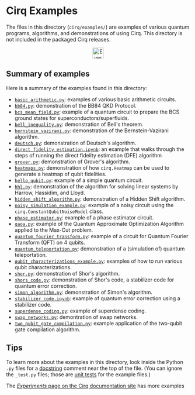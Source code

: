 # Cirq Examples

The files in this directory (`cirq/examples/`) are examples of various quantum
programs, algorithms, and demonstrations of using Cirq. This directory is not
included in the packaged Cirq releases.

<div align="center">
<p align="center">
<img alt="Everyone is free to copy, use, modify, and publish this example code"
        align="center" height="30px"
        src="https://img.shields.io/badge/Everyone%20is%20free%20to%20copy,%20modify,%20use,%20and/or%20publish%20these%20example%20programs-ffe288.svg?style=for-the-badge">
</p>
</div>

## Summary of examples

Here is a summary of the examples found in this directory:

* [`basic_arithmetic.py`](basic_arithmetic.py): examples of various basic
  arithmetic circuits.
* [`bb84.py`](bb84.py): demonstration of the BB84 QKD Protocol.
* [`bcs_mean_field.py`](bcs_mean_field.py): example of a quantum circuit
  to prepare the BCS ground states for superconductors/superfluids.
* [`bell_inequality.py`](bell_inequality.py): demonstration of Bell's theorem.
* [`bernstein_vazirani.py`](bernstein_vazirani.py): demonstration of the
  Bernstein-Vazirani algorithm.
* [`deutsch.py`](deutsch.py): demonstration of Deutsch's algorithm.
* [`direct_fidelity_estimation.ipynb`](direct_fidelity_estimation.ipynb):
  an example that walks through the steps of running the direct fidelity
  estimation (DFE) algorithm
* [`grover.py`](grover.py): demonstration of Grover's algorithm.
* [`heatmaps.py`](heatmaps.py): demonstration of how `cirq.Heatmap` can
  be used to generate a heatmap of qubit fidelities.
* [`hello_qubit.py`](hello_qubit.py): example of a simple quantum circuit.
* [`hhl.py`](hhl.py): demonstration of the algorithm for solving linear systems
  by Harrow, Hassidim, and Lloyd.
* [`hidden_shift_algorithm.py`](hidden_shift_algorithm.py):
  demonstration of a Hidden Shift algorithm.
* [`noisy_simulation_example.py`](noisy_simulation_example.py): example
  of a noisy circuit using the `cirq.ConstantQubitNoiseModel` class.
* [`phase_estimator.py`](phase_estimator.py): example of a phase
  estimator circuit.
* [`qaoa.py`](qaoa.py): example of the Quantum Approximate Optimization
  Algorithm applied to the Max-Cut problem.
* [`quantum_fourier_transform.py`](quantum_fourier_transform.py):
  example of a circuit for Quantum Fourier Transform (QFT) on 4 qubits.
* [`quantum_teleportation.py`](quantum_teleportation.py): demonstration
  of a (simulation of) quantum teleportation.
* [`qubit_characterizations_example.py`](qubit_characterizations_example.py):
  examples of how to run various qubit characterizations.
* [`shor.py`](shor.py): demonstration of Shor's algorithm.
* [`shors_code.py`](shors_code.py): demonstration of Shor's code, a
  stabilizer code for quantum error correction.
* [`simon_algorithm.py`](simon_algorithm.py): demonstration of Simon's
  algorithm.
* [`stabilizer_code.ipynb`](stabilizer_code.ipynb): example of quantum
  error correction using a stabilizer code.
* [`superdense_coding.py`](superdense_coding.py): example of superdense coding.
* [`swap_networks.py`](swap_networks.py): demontration of swap networks.
* [`two_qubit_gate_compilation.py`](two_qubit_gate_compilation.py):
  example application of the two-qubit gate compilation algorithm.

## Tips

To learn more about the examples in this directory, look inside the Python
`.py` files for a [docstring](https://en.wikipedia.org/wiki/Docstring) comment
near the top of the file. (You can ignore the `_test.py` files; those are [unit
tests](https://en.wikipedia.org/wiki/Unit_testing) for the example files.)

The [_Experiments_ page on the Cirq documentation
site](https://quantumai.google/cirq/experiments/qcqmc/high_level) has more
examples 
